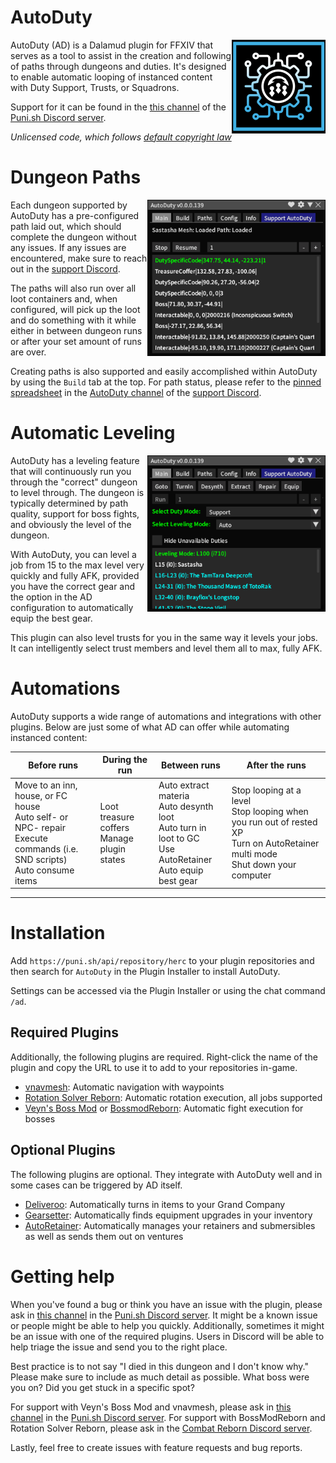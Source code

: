 # AutoDuty

<img align="right" width="150" height="150" src="logo.png">

AutoDuty (AD) is a Dalamud plugin for FFXIV that serves as a tool to assist in the creation and following of paths through dungeons and duties. It's designed to enable automatic looping of instanced content with Duty Support, Trusts, or Squadrons.

Support for it can be found in the [this channel](https://discord.com/channels/1001823907193552978/1236757595738476725) of the [Puni.sh Discord server](https://discord.gg/punishxiv).

_Unlicensed code, which follows [default copyright law](https://docs.github.com/en/repositories/managing-your-repositorys-settings-and-features/customizing-your-repository/licensing-a-repository#choosing-the-right-license)_

# Dungeon Paths

<img align="right" height="250" src="Assets/paths.png">

Each dungeon supported by AutoDuty has a pre-configured path laid out, which should complete the dungeon without any issues. If any issues are encountered, make sure to reach out in the [support Discord](https://discord.gg/punishxiv).

The paths will also run over all loot containers and, when configured, will pick up the loot and do something with it while either in between dungeon runs or after your set amount of runs are over.

Creating paths is also supported and easily accomplished within AutoDuty by using the `Build` tab at the top. For path status, please refer to the [pinned spreadsheet](https://discord.com/channels/1001823907193552978/1236757595738476725/1243059104528994334) in the [AutoDuty channel](https://discord.com/channels/1001823907193552978/1236757595738476725) of the [support Discord](https://discord.gg/punishxiv).

# Automatic Leveling

<img align="right" height="250" src="Assets/leveling.png">

AutoDuty has a leveling feature that will continuously run you through the "correct" dungeon to level through. The dungeon is typically determined by path quality, support for boss fights, and obviously the level of the dungeon.

With AutoDuty, you can level a job from 15 to the max level very quickly and fully AFK, provided you have the correct gear and the option in the AD configuration to automatically equip the best gear.

This plugin can also level trusts for you in the same way it levels your jobs. It can intelligently select trust members and level them all to max, fully AFK.

# Automations

AutoDuty supports a wide range of automations and integrations with other plugins. Below are just some of what AD can offer while automating instanced content:

| Before runs | During the run | Between runs | After the runs |
| -------- | -------- | -------- | -------- |
| Move to an inn, house, or FC house <br /> Auto self- or NPC- repair <br /> Execute commands (i.e. SND scripts) <br /> Auto consume items | Loot treasure coffers <br /> Manage plugin states | Auto extract materia <br /> Auto desynth loot <br /> Auto turn in loot to GC <br /> Use AutoRetainer <br /> Auto equip best gear | Stop looping at a level <br /> Stop looping when you run out of rested XP <br /> Turn on AutoRetainer multi mode <br /> Shut down your computer |

<hr />

# Installation

Add `https://puni.sh/api/repository/herc` to your plugin repositories and then search for `AutoDuty` in the Plugin Installer to install AutoDuty.

Settings can be accessed via the Plugin Installer or using the chat command `/ad`.

## Required Plugins

Additionally, the following plugins are required. Right-click the name of the plugin and copy the URL to use it to add to your repositories in-game.

- [vnavmesh](https://puni.sh/api/repository/veyn): Automatic navigation with waypoints
- [Rotation Solver Reborn](https://raw.githubusercontent.com/FFXIV-CombatReborn/CombatRebornRepo/main/pluginmaster.json): Automatic rotation execution, all jobs supported
- [Veyn's Boss Mod](https://puni.sh/api/repository/veyn) or [BossmodReborn](https://raw.githubusercontent.com/FFXIV-CombatReborn/CombatRebornRepo/main/pluginmaster.json): Automatic fight execution for bosses

## Optional Plugins

The following plugins are optional. They integrate with AutoDuty well and in some cases can be triggered by AD itself.

- [Deliveroo](https://plugins.carvel.li): Automatically turns in items to your Grand Company
- [Gearsetter](https://plugins.carvel.li): Automatically finds equipment upgrades in your inventory
- [AutoRetainer](https://love.puni.sh/ment.json): Automatically manages your retainers and submersibles as well as sends them out on ventures

# Getting help

When you've found a bug or think you have an issue with the plugin, please ask in [this channel](https://discord.com/channels/1001823907193552978/1236757595738476725) in the [Puni.sh Discord server](https://discord.gg/punishxiv). It might be a known issue or people might be able to help you quickly. Additionally, sometimes it might be an issue with one of the required plugins. Users in Discord will be able to help triage the issue and send you to the right place.

Best practice is to not say "I died in this dungeon and I don't know why." Please make sure to include as much detail as possible. What boss were you on? Did you get stuck in a specific spot?

For support with Veyn's Boss Mod and vnavmesh, please ask in [this channel](https://discord.com/channels/1001823907193552978/1191076246860349450) in the [Puni.sh Discord server](https://discord.gg/punishxiv). For support with BossModReborn and Rotation Solver Reborn, please ask in the [Combat Reborn Discord server](https://discord.gg/p54TZMPnC9).

Lastly, feel free to create issues with feature requests and bug reports.
